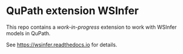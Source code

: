 # QuPath extension WSInfer

This repo contains a *work-in-progress* extension to work with WSInfer models in QuPath.

See https://wsinfer.readthedocs.io for details.

